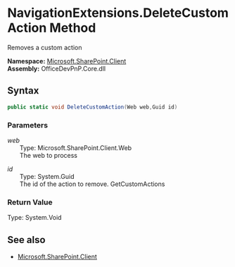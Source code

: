 # NavigationExtensions.DeleteCustomAction Method  
Removes a custom action  

**Namespace:** [Microsoft.SharePoint.Client](Microsoft.SharePoint.Client.md)  
**Assembly:** OfficeDevPnP.Core.dll  
## Syntax
```C#
public static void DeleteCustomAction(Web web,Guid id)
```
### Parameters
*web*  
&emsp;&emsp;Type: Microsoft.SharePoint.Client.Web  
&emsp;&emsp;The web to process  
  
*id*  
&emsp;&emsp;Type: System.Guid  
&emsp;&emsp;The id of the action to remove. GetCustomActions  
  
### Return Value
Type: System.Void  

## See also
- [Microsoft.SharePoint.Client](Microsoft.SharePoint.Client.md)
